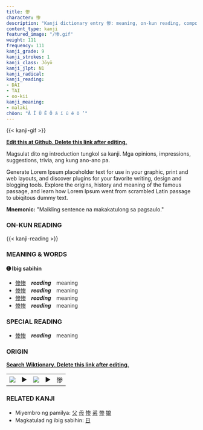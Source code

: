 ```yaml
---
title: 惨
character: 惨
description: "Kanji dictionary entry 惨: meaning, on-kun reading, compounds, origin, related kanji"
content_type: kanji
featured_image: "/惨.gif"
weight: 111
frequency: 111
kanji_grade: 9
kanji_strokes: 1
kanji_class: Jōyō
kanji_jlpt: N1
kanji_radical: 
kanji_reading: 
- DAI
- TAI
- oo-kii
kanji_meaning:
- malaki
chōon: "Ā Ī Ū Ē Ō ā ī ū ē ō ’"
---
```

[//]: # (Don't edit the line below. Kanji animated GIF code is automatically generated.)
{{< kanji-gif >}}

[//]: # (Edit below this line.)

**[Edit this at Github. Delete this link after editing.](https://github.com/tim0g/tim/tree/main/content/kanji/惨/index.md)**

Magsulat dito ng introduction tungkol sa kanji. Mga opinions, impressions, suggestions, trivia, ang kung ano-ano pa.

Generate Lorem Ipsum placeholder text for use in your graphic, print and web layouts, and discover plugins for your favorite writing, design and blogging tools. Explore the origins, history and meaning of the famous passage, and learn how Lorem Ipsum went from scrambled Latin passage to ubiqitous dummy text.
 
**Mnemonic:** "Maikling sentence na makakatulong sa pagsaulo."

### ON-KUN READING

[//]: # (Don't edit the line below. ON-KUN READING code is automatically generated.)
{{< kanji-reading >}}

### MEANING & WORDS

#### ➊ **Ibig sabihin**
  - [惨](../惨)[惨](../惨)　***reading***　meaning
  - [惨](../惨)[惨](../惨)　***reading***　meaning
  - [惨](../惨)[惨](../惨)　***reading***　meaning
  - [惨](../惨)[惨](../惨)　***reading***　meaning

### SPECIAL READING
  - [惨](../惨)[惨](../惨)　***reading***　meaning

### ORIGIN

**[Search Wiktionary. Delete this link after editing.](https://wiktionary.org/wiki/惨)**
<table class="kanji-table"><tr><td>
<img src="60px-惨-bronze.svg.png">
</td><td>▶</td><td>
<img src="60px-惨-oracle.svg.png">
</td><td>▶</td>
<td class="kanji-origin">惨</td>
</tr></table>

### RELATED KANJI
- Miyembro ng pamilya: [父](../父) [母](../母) [惨](../惨) [弟](../弟) [惨](../惨) [娘](../娘)
- Magkatulad ng ibig sabihin: [日](../日)
